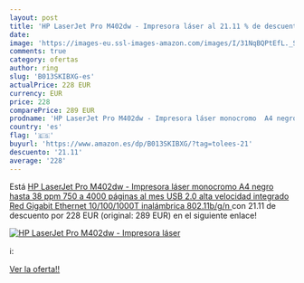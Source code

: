 ```yaml
---
layout: post
title: 'HP LaserJet Pro M402dw - Impresora láser al 21.11 % de descuento'
date: 
image: 'https://images-eu.ssl-images-amazon.com/images/I/31NqBQPtEfL._SL200_.jpg'
comments: true
category: ofertas
author: ring
slug: 'B013SKIBXG-es'
actualPrice: 228 EUR
currency: EUR
price: 228
comparePrice: 289 EUR
prodname: 'HP LaserJet Pro M402dw - Impresora láser monocromo  A4 negro  hasta 38 ppm  750 a 4000 páginas al mes  USB 2.0 alta velocidad integrado  Red Gigabit Ethernet 10/100/1000T  inalámbrica 802.11b/g/n '
country: 'es'
flag: '🇪🇸'
buyurl: 'https://www.amazon.es/dp/B013SKIBXG/?tag=tolees-21'
descuento: '21.11'
average: '228'
---
```


Está [HP LaserJet Pro M402dw - Impresora láser monocromo  A4 negro  hasta 38 ppm  750 a 4000 páginas al mes  USB 2.0 alta velocidad integrado  Red Gigabit Ethernet 10/100/1000T  inalámbrica 802.11b/g/n ](https://www.amazon.es/dp/B013SKIBXG/?tag=tolees-21) con 21.11 de descuento por 228 EUR (original: 289 EUR) en el siguiente enlace!

[![HP LaserJet Pro M402dw - Impresora láser](https://images-eu.ssl-images-amazon.com/images/I/31NqBQPtEfL._SL200_.jpg)](https://www.amazon.es/dp/B013SKIBXG/?tag=tolees-21)

ℹ️:


[Ver la oferta!!](https://www.amazon.es/dp/B013SKIBXG/?tag=tolees-21)

